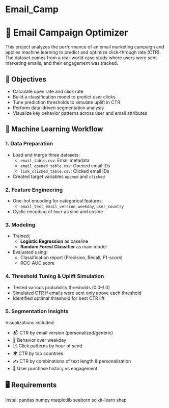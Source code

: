 # Email_Camp
# 📧 Email Campaign Optimizer

This project analyzes the performance of an email marketing campaign and applies machine learning to predict and optimize click-through rate (CTR). The dataset comes from a real-world case study where users were sent marketing emails, and their engagement was tracked.

## 🎯 Objectives

- Calculate open rate and click rate
- Build a classification model to predict user clicks
- Tune prediction thresholds to simulate uplift in CTR
- Perform data-driven segmentation analysis
- Visualize key behavior patterns across user and email attributes

## 🧠 Machine Learning Workflow

### 1. **Data Preparation**
- Load and merge three datasets:
  - `email_table.csv`: Email metadata
  - `email_opened_table.csv`: Opened email IDs
  - `link_clicked_table.csv`: Clicked email IDs
- Created target variables `opened` and `clicked`

### 2. **Feature Engineering**
- One-hot encoding for categorical features:
  - `email_text`, `email_version`, `weekday`, `user_country`
- Cyclic encoding of `hour` as sine and cosine

### 3. **Modeling**
- Trained:
  - **Logistic Regression** as baseline
  - **Random Forest Classifier** as main model
- Evaluated using:
  - Classification report (Precision, Recall, F1-score)
  - ROC-AUC score

### 4. **Threshold Tuning & Uplift Simulation**
- Tested various probability thresholds (0.0–1.0)
- Simulated CTR if emails were sent only above each threshold
- Identified optimal threshold for best CTR lift

### 5. **Segmentation Insights**
Visualizations included:
- 📬 CTR by email version (personalized/generic)
- 📅 Behavior over weekday
- 🕐 Click patterns by hour of send
- 🌍 CTR by top countries
- ✍️ CTR by combinations of text length & personalization
- 💸 User purchase history vs engagement


## 🖥️ Requirements
install pandas numpy matplotlib seaborn scikit-learn shap
